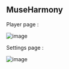 ﻿## MuseHarmony

Player page :

![image](https://github.com/TheoLanles/MuseHarmony/assets/62571239/648f4eed-0c82-426f-b064-5fa9d98bb692)

Settings page :

![image](https://github.com/TheoLanles/MuseHarmony/assets/62571239/e3afff4a-b0d1-48ca-b61e-cd023f358903)
